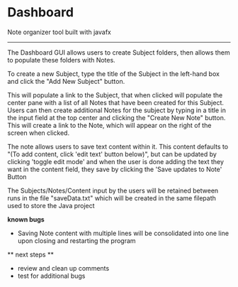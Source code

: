 # Dashboard
Note organizer tool built with javafx
*******************************************************************************************************************************

The Dashboard GUI allows users to create Subject folders, then allows them to populate these folders with Notes.

To create a new Subject, type the title of the Subject in the left-hand box and click the "Add New Subject" button.

This will populate a link to the Subject, that when clicked will populate the center pane with a list of all Notes that have been created 
for this Subject. Users can then create additional Notes for the subject by typing in a title in the input field at the top center
and clicking the "Create New Note" button. This will create a link to the Note, which will appear on the right of the screen when clicked. 

The note allows users to save text content within it. This content defaults to "(To add content, click 'edit text' button below)", but can 
be updated by clicking 'toggle edit mode' and when the user is done adding the text they want in the content field, they 
save by clicking the 'Save updates to Note' Button



The Subjects/Notes/Content input by the users will be retained between runs in the file "saveData.txt" which will be created in the same
filepath used to store the Java project


**known bugs**
- Saving Note content with multiple lines will be consolidated into one line upon closing and restarting the program

** next steps **
- review and clean up comments
- test for additional bugs